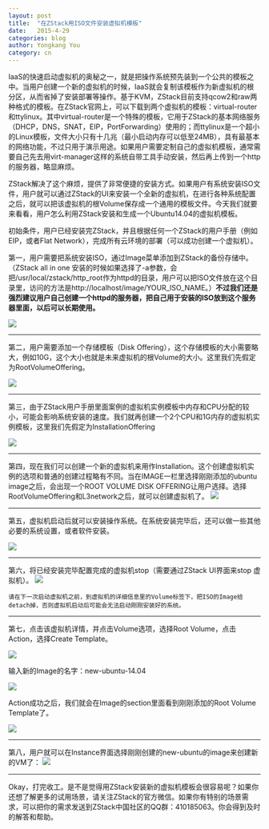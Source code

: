 ```yaml
---
layout: post
title:  "在ZStack用ISO文件安装虚拟机模板"
date:   2015-4-29
categories: blog
author: Yongkang You
category: cn
---
```

IaaS的快速启动虚拟机的奥秘之一，就是把操作系统预先装到一个公共的模板之中。当用户创建一个新的虚拟机的时候，IaaS就会复制该模板作为新虚拟机的根分区，从而省掉了安装部署等操作。基于KVM，ZStack目前支持qcow2和raw两种格式的模板。在ZStack官网上，可以下载到两个虚拟机的模板：virtual-router和ttylinux。其中virtual-router是一个特殊的模板，它用于ZStack的基本网络服务（DHCP，DNS，SNAT，EIP，PortForwarding）使用的；而ttylinux是一个超小的Linux模板，文件大小只有十几兆（最小启动内存可以低至24MB），具有最基本的网络功能，不过只用于演示用途。如果用户需要定制自己的虚拟机模板，通常需要自己先去用virt-manager这样的系统自带工具手动安装，然后再上传到一个http的服务器，略显麻烦。

ZStack解决了这个麻烦，提供了非常便捷的安装方式。如果用户有系统安装ISO文件，用户就可以通过ZStack的UI来安装一个全新的虚拟机，在进行各种系统配置之后，就可以把该虚拟机的根Volume保存成一个通用的模板文件。今天我们就要来看看，用户怎么利用ZStack安装和生成一个Ubuntu14.04的虚拟机模板。

初始条件，用户已经安装完ZStack，并且根据任何一个ZStack的用户手册（例如EIP，或者Flat Network），完成所有云环境的部署（可以成功创建一个虚拟机）。

第一，用户需要把系统安装ISO，通过Image菜单添加到ZStack的备份存储中。（ZStack all in one 安装的时候如果选择了-a参数，会把/usr/local/zstack/http_root作为httpd的目录，用户可以把ISO文件放在这个目录里，访问的方法是http://localhost/image/YOUR_ISO_NAME。）**不过我们还是强烈建议用户自己创建一个httpd的服务器，把自己用于安装的ISO放到这个服务器里面，以后可以长期使用。**

<img  class="img-responsive"  src="/images/tutorials/iso/add-iso.png">

<hr>

第二，用户需要添加一个存储模板（Disk Offering），这个存储模板的大小需要略大，例如10G，这个大小也就是未来虚拟机的根Volume的大小。这里我们先假定为RootVolumeOffering。

<img  class="img-responsive"  src="/images/tutorials/iso/add-disk-offering.png">
<hr>

第三，由于ZStack用户手册里面案例的虚拟机实例模板中内存和CPU分配的较小，可能会影响系统安装的速度。我们就再创建一个2个CPU和1G内存的虚拟机实例模板，这里我们先假定为InstallationOffering

<img  class="img-responsive"  src="/images/tutorials/iso/add-instance-offering.png">

<hr>
第四，现在我们可以创建一个新的虚拟机来用作Installation。这个创建虚拟机实例的选项和普通的创建过程略有不同。当在IMAGE一栏里选择刚刚添加的ubuntu image之后，会出现一个ROOT VOLUME DISK OFFERING让用户选择。选择RootVolumeOffering和L3network之后，就可以创建虚拟机了。

<img  class="img-responsive"  src="/images/tutorials/iso/create-install-vm.png">
<hr>

第五，虚拟机启动后就可以安装操作系统。在系统安装完毕后，还可以做一些其他必要的系统设置，或者软件安装。

<img  class="img-responsive"  src="/images/tutorials/iso/vm-installation.png">

<hr>
第六，将已经安装完毕配置完成的虚拟机stop（需要通过ZStack UI界面来stop 虚拟机）。

<img  class="img-responsive"  src="/images/tutorials/iso/vm-installation-stop-vm.png">

	请在下一次启动虚拟机之前，到虚拟机的详细信息里的Volume标签下，把ISO的Image给detach掉，否则虚拟机启动后可能会无法启动刚刚安装好的系统。
<hr>

第七，点击该虚拟机详情，并点击Volume选项，选择Root Volume，点击Action，选择Create Template。

<img  class="img-responsive"  src="/images/tutorials/iso/create-root-template-action.png">

输入新的Image的名字：new-ubuntu-14.04

<img  class="img-responsive"  src="/images/tutorials/iso/create-root-template.png">

Action成功之后，我们就会在Image的section里面看到刚刚添加的Root Volume Template了。

<img  class="img-responsive"  src="/images/tutorials/iso/create-root-template2.png">

<hr>
第八，用户就可以在Instance界面选择刚刚创建的new-ubuntu的image来创建新的VM了：

<img  class="img-responsive"  src="/images/tutorials/iso/create-new-ubuntu-img.png">

<hr>
Okay，打完收工。是不是觉得用ZStack安装新的虚拟机模板会很容易呢？如果你还想了解更多的试用场景，请关注ZStack的官方微信。如果你有特别的场景需求，可以把你的需求发送到ZStack中国社区的QQ群：410185063。你会得到及时的解答和帮助。
